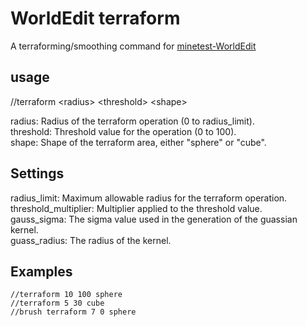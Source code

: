# WorldEdit terraform

A terraforming/smoothing command for [minetest-WorldEdit](https://github.com/Uberi/Minetest-WorldEdit)

## usage
//terraform \<radius\> \<threshold\> \<shape\>

radius: Radius of the terraform operation (0 to radius_limit).\
threshold: Threshold value for the operation (0 to 100).\
shape: Shape of the terraform area, either "sphere" or "cube".
    

## Settings

radius_limit: Maximum allowable radius for the terraform operation.\
threshold_multiplier: Multiplier applied to the threshold value.\
gauss_sigma: The sigma value used in the generation of the guassian kernel.\
guass_radius: The radius of the kernel.

## Examples

    //terraform 10 100 sphere
    //terraform 5 30 cube
    //brush terraform 7 0 sphere
